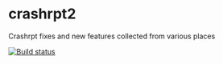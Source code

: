# crashrpt2
Crashrpt fixes and new features collected from various places

[![Build status](https://ci.appveyor.com/api/projects/status/6cv0xscpx377n5v5/branch/master?svg=true)](https://ci.appveyor.com/project/QbProg/crashrpt2/branch/master)
